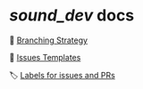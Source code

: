 # _sound\_dev_ docs

🪾 [Branching Strategy](/docs/branching.md)

📃 [Issues Templates](/docs/issues_templates.md)

🏷️ [Labels for issues and PRs](/docs/labels.md)
